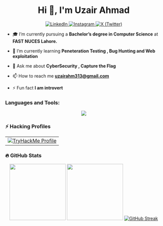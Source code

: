<h1 align="center">Hi 👋, I'm Uzair Ahmad</h1>

<p align="center"> <a href="https://linkedin.com/in/uzair-ahmad-115002279" target="_blank"> <img src="https://img.shields.io/badge/LinkedIn-%230077B5.svg?style=for-the-badge&logo=linkedin&logoColor=white" alt="LinkedIn"> </a> <a href="https://instagram.com/_uzairahm_" target="_blank"> <img src="https://img.shields.io/badge/Instagram-%23E4405F.svg?style=for-the-badge&logo=instagram&logoColor=white" alt="Instagram"> </a> 
<a href="https://x.com/_uzairahm_" target="_blank"> <img src="https://img.shields.io/badge/X-%23181717.svg?style=for-the-badge&logo=x&logoColor=white" alt="X (Twitter)"> </a>  </p>

- 🎓 I’m currently pursuing a **Bachelor’s degree in Computer Science** at **FAST NUCES Lahore.**

- 🌱 I’m currently learning **Peneteration Testing , Bug Hunting and Web exploitation**

- 💬 Ask me about **CyberSecurity , Capture the Flag**

- 📫 How to reach me **uzairahm313@gmail.com**

- ⚡ Fun fact **I am introvert**

<h3 align="left">Languages and Tools:</h3>
<p align="center">
  <img src="https://skillicons.dev/icons?i=linux,kali,c,cpp,python,git,bash,qt,vim,ubuntu,html,css,js,sqlite,postgres" />
</p>

<h3 align="left">⚡ Hacking Profiles</h3>
<p align="center"> <table> <tr> <td align="center"> <a href="https://tryhackme.com/p/ShadowByte3301" target="_blank"> <img src="https://tryhackme-badges.s3.amazonaws.com/ShadowByte3301.png" alt="TryHackMe Profile"> </a> </td> </tr> </table> </p>


<h3 align="left">🔥 GitHub Stats </h3>
<p align="center"> 
  <img src="https://github-readme-stats.vercel.app/api?username=uzairahm290&show_icons=true&theme=codeSTACKr&hide_border=true&rank_icon=github" height="180px"/> 
  <img src="https://github-readme-stats.vercel.app/api/top-langs/?username=uzairahm290&layout=compact&theme=codeSTACKr&hide_border=true" height="180px"/>
  <a href="https://git.io/streak-stats"><img src="https://streak-stats.demolab.com?user=uzairahm290&theme=dark" alt="GitHub Streak" /></a>
</p>





